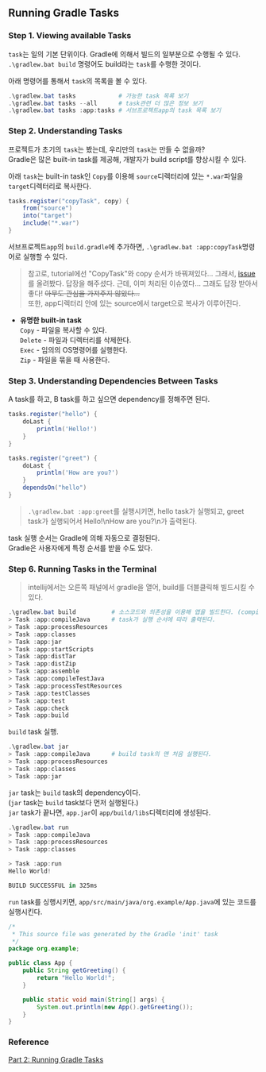 ## Running Gradle Tasks

### Step 1. Viewing available Tasks
`task`는 일의 기본 단위이다.
Gradle에 의해서 빌드의 일부분으로 수행될 수 있다.<br>
`.\gradlew.bat build` 명령어도 build라는 `task`를 수행한 것이다.<br>


아래 명령어를 통해서 `task`의 목록을 볼 수 있다.<br>
```powershell
.\gradlew.bat tasks            # 가능한 task 목록 보기
.\gradlew.bat tasks --all      # task관련 더 많은 정보 보기 
.\gradlew.bat tasks :app:tasks # 서브프로젝트app의 task 목록 보기
```

### Step 2. Understanding Tasks
프로젝트가 초기의 `task`는 봤는데, 우리만의 `task`는 만들 수 없을까?<br>
Gradle은 많은 built-in task를 제공해, 개발자가 build script를 향상시킬 수 있다.<br>

아래 `task`는 built-in task인 `Copy`를 이용해 `source`디렉터리에 있는 `*.war`파일을 `target`디렉터리로 복사한다.<br>
```groovy
tasks.register("copyTask", copy) {
    from("source")
    into("target")
    include("*.war")
}
```
서브프로젝트`app`의 `build.gradle`에 추가하면, `.\gradlew.bat :app:copyTask`명령어로 실행할 수 있다.<br>
> 참고로, tutorial에선 "CopyTask"와 copy 순서가 바꿔져있다... 그래서, [issue](https://github.com/gradle/gradle/issues/30813)를 올려봤다. 답장을 해주셨다. 근데, 이미 처리된 이슈였다... 그래도 답장 받아서 좋다! ~~아무도 관심을 가져주지 않았다...~~<br>
> 또한, app디렉터리 안에 있는 source에서 target으로 복사가 이루어진다.
- **유명한 built-in task**<br>
  `Copy` - 파일을 복사할 수 있다.<br>
  `Delete` - 파일과 디렉터리를 삭제한다.<br>
  `Exec` - 임의의 OS명령어를 실행한다.<br>
  `Zip` - 파일을 묶을 때 사용한다.<br>

### Step 3. Understanding Dependencies Between Tasks
A task를 하고, B task를 하고 싶으면 dependency를 정해주면 된다.<br>
```groovy
tasks.register("hello") {
    doLast {
        println('Hello!')
    }
}

tasks.register("greet") {
    doLast {
        println('How are you?')
    }
    dependsOn("hello")
}
```
> `.\gradlew.bat :app:greet`를 실행시키면, hello task가 실행되고, greet task가 실행되어서 Hello!\nHow are you?\n가 출력된다.

task 실행 순서는 Gradle에 의해 자동으로 결정된다.<br>
Gradle은 사용자에게 특정 순서를 받을 수도 있다.<br>

### Step 6. Running Tasks in the Terminal
> intellij에서는 오른쪽 패널에서 gradle을 열어, build를 더블클릭해 빌드시킬 수 있다.
```powershell
.\gradlew.bat build          # 소스코드와 의존성을 이용해 앱을 빌드한다. (compile, assemble, test, check 등을 한다.)
> Task :app:compileJava      # task가 실행 순서에 따라 출력된다.
> Task :app:processResources
> Task :app:classes
> Task :app:jar
> Task :app:startScripts
> Task :app:distTar
> Task :app:distZip
> Task :app:assemble
> Task :app:compileTestJava
> Task :app:processTestResources
> Task :app:testClasses
> Task :app:test
> Task :app:check
> Task :app:build
```
`build` task 실행.<br>

```powershell
.\gradlew.bat jar
> Task :app:compileJava      # build task의 맨 처음 실행된다.
> Task :app:processResources
> Task :app:classes
> Task :app:jar
```
`jar` task는 `build` task의 dependency이다.<br>
(`jar` task는 `build` task보다 먼저 실행된다.)<br>
`jar` task가 끝나면, `app.jar`이 `app/build/libs`디렉터리에 생성된다.<br>

```powershell
.\gradlew.bat run
> Task :app:compileJava
> Task :app:processResources
> Task :app:classes

> Task :app:run
Hello World!

BUILD SUCCESSFUL in 325ms
```
`run` task를 싱행시키면, `app/src/main/java/org.example/App.java`에 있는 코드를 실행시킨다.<br>
```java
/*
 * This source file was generated by the Gradle 'init' task
 */
package org.example;

public class App {
    public String getGreeting() {
        return "Hello World!";
    }

    public static void main(String[] args) {
        System.out.println(new App().getGreeting());
    }
}
```

### Reference
[Part 2: Running Gradle Tasks](https://docs.gradle.org/current/userguide/part2_gradle_tasks.html#part2_begin)<br>
